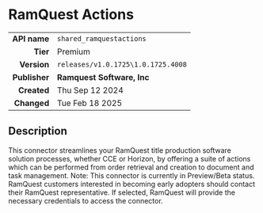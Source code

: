 # RamQuest Actions
| | |
|-:|-|
|**API name**|`shared_ramquestactions`|
|**Tier**|Premium|
|**Version**|`releases/v1.0.1725\1.0.1725.4008`|
|**Publisher**|**Ramquest Software, Inc**|
|**Created**|Thu Sep 12 2024|
|**Changed**|Tue Feb 18 2025|

## Description
This connector streamlines your RamQuest title production software solution processes, whether CCE or Horizon, by offering a suite of actions which can be performed from order retrieval and creation to document and task management. 
Note: This connector is currently in Preview/Beta status. RamQuest customers interested in becoming early adopters should contact their RamQuest representative. If selected, RamQuest will provide the necessary credentials to access the connector.

